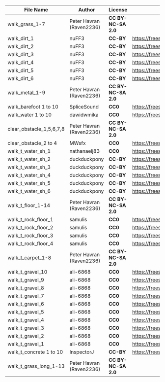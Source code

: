 | File Name        | Author   | License   | Link                            |
|------------------|----------|-----------|---------------------------------|
| walk_grass_1-7 | Peter Havran (Raven2236) | **CC BY-NC-SA 2.0** ||
| walk_dirt_1 | nuFF3 | **CC-BY** | https://freesound.org/s/477396/ |
| walk_dirt_2 | nuFF3 | **CC-BY** | https://freesound.org/s/477395/ |
| walk_dirt_3 | nuFF3 | **CC-BY** | https://freesound.org/s/477394/ |
| walk_dirt_4 | nuFF3 | **CC-BY** | https://freesound.org/s/477392/ |
| walk_dirt_5 | nuFF3 | **CC-BY** | https://freesound.org/s/477391/ |
| walk_dirt_6 | nuFF3 | **CC-BY** | https://freesound.org/s/477390/ |
| walk_metal_1-9 | Peter Havran (Raven2236) | **CC BY-NC-SA 2.0** ||
| walk_barefoot 1 to 10 | SpliceSound | **CC0** | https://freesound.org/s/338106/ |
| walk_water 1 to 10 | dawidwmika | **CC0** | https://freesound.org/s/372518/ |
| clear_obstacle_1,5,6,7,8 | Peter Havran (Raven2236) | **CC BY-NC-SA 2.0** ||
| clear_obstacle_2 to 4 | MWsfx | **CC0** | https://freesound.org/s/574247/ |
| walk_t_water_sh_1 | nathanaelj83 | **CC0** | https://freesound.org/s/145242/ |
| walk_t_water_sh_2 | duckduckpony | **CC-BY** | https://freesound.org/s/204017/ |
| walk_t_water_sh_3 | duckduckpony | **CC-BY** | https://freesound.org/s/204035/ |
| walk_t_water_sh_4 | duckduckpony | **CC-BY** | https://freesound.org/s/204034/ |
| walk_t_water_sh_5 | duckduckpony | **CC-BY** | https://freesound.org/s/204033/ |
| walk_t_water_sh_6 | duckduckpony | **CC-BY** | https://freesound.org/s/204032/ |
| walk_t_floor_1-14 | Peter Havran (Raven2236) | **CC BY-NC-SA 2.0** ||
| walk_t_rock_floor_1 | samulis | **CC0** | https://freesound.org/s/197781/ |
| walk_t_rock_floor_2 | samulis | **CC0** | https://freesound.org/s/197780/ |
| walk_t_rock_floor_3 | samulis | **CC0** | https://freesound.org/s/197779/ |
| walk_t_rock_floor_4 | samulis | **CC0** | https://freesound.org/s/197778/ |
| walk_t_carpet_1-8 | Peter Havran (Raven2236) | **CC BY-NC-SA 2.0** ||
| walk_t_gravel_10 | ali-6868 | **CC0** | https://freesound.org/s/384880/ |
| walk_t_gravel_9 | ali-6868 | **CC0** | https://freesound.org/s/384879/ |
| walk_t_gravel_8 | ali-6868 | **CC0** | https://freesound.org/s/384878/ |
| walk_t_gravel_7 | ali-6868 | **CC0** | https://freesound.org/s/384877/ |
| walk_t_gravel_6 | ali-6868 | **CC0** | https://freesound.org/s/384876/ |
| walk_t_gravel_5 | ali-6868 | **CC0** | https://freesound.org/s/384875/ |
| walk_t_gravel_4 | ali-6868 | **CC0** | https://freesound.org/s/384874/ |
| walk_t_gravel_3 | ali-6868 | **CC0** | https://freesound.org/s/384873/ |
| walk_t_gravel_2 | ali-6868 | **CC0** | https://freesound.org/s/384872/ |
| walk_t_gravel_1 | ali-6868 | **CC0** | https://freesound.org/s/384871/ |
| walk_t_concrete 1 to 10 | InspectorJ| **CC-BY** | https://freesound.org/s/336598/ |
| walk_t_grass_long_1-13 | Peter Havran (Raven2236) | **CC BY-NC-SA 2.0** ||

